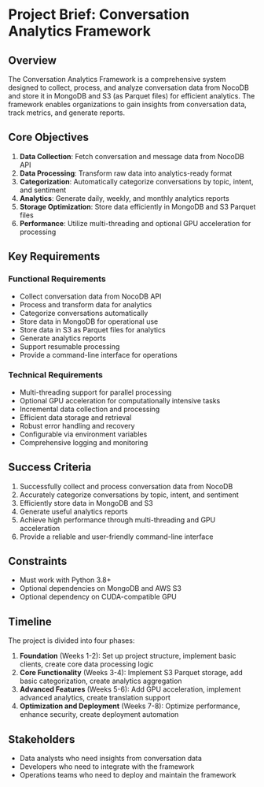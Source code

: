 # Project Brief: Conversation Analytics Framework

## Overview

The Conversation Analytics Framework is a comprehensive system designed to collect, process, and analyze conversation data from NocoDB and store it in MongoDB and S3 (as Parquet files) for efficient analytics. The framework enables organizations to gain insights from conversation data, track metrics, and generate reports.

## Core Objectives

1. **Data Collection**: Fetch conversation and message data from NocoDB API
2. **Data Processing**: Transform raw data into analytics-ready format
3. **Categorization**: Automatically categorize conversations by topic, intent, and sentiment
4. **Analytics**: Generate daily, weekly, and monthly analytics reports
5. **Storage Optimization**: Store data efficiently in MongoDB and S3 Parquet files
6. **Performance**: Utilize multi-threading and optional GPU acceleration for processing

## Key Requirements

### Functional Requirements

- Collect conversation data from NocoDB API
- Process and transform data for analytics
- Categorize conversations automatically
- Store data in MongoDB for operational use
- Store data in S3 as Parquet files for analytics
- Generate analytics reports
- Support resumable processing
- Provide a command-line interface for operations

### Technical Requirements

- Multi-threading support for parallel processing
- Optional GPU acceleration for computationally intensive tasks
- Incremental data collection and processing
- Efficient data storage and retrieval
- Robust error handling and recovery
- Configurable via environment variables
- Comprehensive logging and monitoring

## Success Criteria

1. Successfully collect and process conversation data from NocoDB
2. Accurately categorize conversations by topic, intent, and sentiment
3. Efficiently store data in MongoDB and S3
4. Generate useful analytics reports
5. Achieve high performance through multi-threading and GPU acceleration
6. Provide a reliable and user-friendly command-line interface

## Constraints

- Must work with Python 3.8+
- Optional dependencies on MongoDB and AWS S3
- Optional dependency on CUDA-compatible GPU

## Timeline

The project is divided into four phases:

1. **Foundation** (Weeks 1-2): Set up project structure, implement basic clients, create core data processing logic
2. **Core Functionality** (Weeks 3-4): Implement S3 Parquet storage, add basic categorization, create analytics aggregation
3. **Advanced Features** (Weeks 5-6): Add GPU acceleration, implement advanced analytics, create translation support
4. **Optimization and Deployment** (Weeks 7-8): Optimize performance, enhance security, create deployment automation

## Stakeholders

- Data analysts who need insights from conversation data
- Developers who need to integrate with the framework
- Operations teams who need to deploy and maintain the framework
